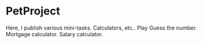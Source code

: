 # PetProject

Here, I publish various mini-tasks. Calculators, etc..
  Play Guess the number.
  Mortgage calculator. 
  Salary calculator. 
